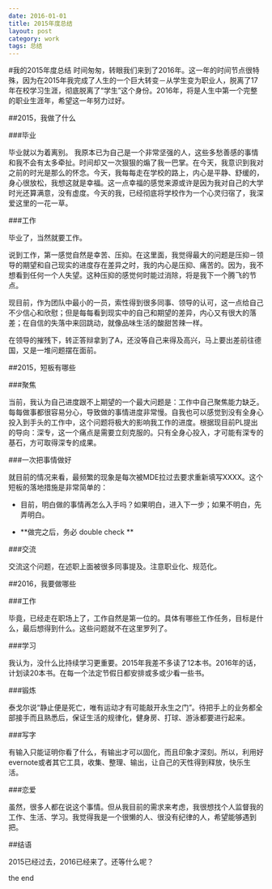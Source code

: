 ```yaml
---
date: 2016-01-01
title: 2015年度总结
layout: post
category: work
tags: 总结 
---
```



#我的2015年度总结
时间匆匆，转眼我们来到了2016年。这一年的时间节点很特殊，因为在2015年我完成了人生的一个巨大转变－从学生变为职业人，脱离了17年在校学习生涯，彻底脱离了“学生”这个身份。2016年，将是人生中第一个完整的职业生涯年，希望这一年努力过好。

##2015，我做了什么

###毕业

毕业就以为着离别。
我原本已为自己是一个非常坚强的人，这些多愁善感的事情和我不会有太多牵扯。时间却又一次狠狠的煽了我一巴掌。在今天，我意识到我对之前的时光是那么的怀念。今天，我每每走在学校的路上，内心是平静、舒缓的，身心很放松，我想这就是幸福。这一点幸福的感觉来源或许是因为我对自己的大学时光还算满意，没有虚度。今天的我，已经彻底将学校作为一个心灵归宿了，我深爱这里的一花一草。

###工作

毕业了，当然就要工作。

说到工作，第一感觉自然是幸苦、压抑。在这里面，我觉得最大的问题是压抑－领导的期望和自己现实的进度存在差异之时，我的内心是压抑、痛苦的。因为，我不想看到任何一个人失望。这种压抑的感觉何时能过消除，将是我下一个腾飞的节点。

现目前，作为团队中最小的一员，索性得到很多同事、领导的认可，这一点给自己不少信心和欣慰；但是每每看到现实中的自己和期望的差异，内心又有很大的落差；在自信的失落中来回跳动，就像品味生活的酸甜苦辣一样。

在领导的摧残下，转正答辩拿到了A，还没等自己来得及高兴，马上要出差前往德国，又是一堆问题摆在面前。

##2015，短板有哪些

###聚焦

当前，我认为自己进度跟不上期望的一个最大问题是：工作中自己聚焦能力缺乏。每每做事都很容易分心，导致做的事情进度非常慢。自我也可以感觉到没有全身心投入到手头的工作中，这个问题将极大的影响我工作的进度。根据现目前PL提出的导向：深专，这一个痛点是需要立刻克服的。只有全身心投入，才可能有深专的基石，方可取得深专的成果。

###一次把事情做好

就目前的情况来看，最频繁的现象是每次被MDE拉过去要求重新填写XXXX。这个短板的落地措施是非常简单的：

+ 目前，明白做的事情再怎么入手吗？如果明白，进入下一步；如果不明白，先弄明白。

+ **做完之后，务必 double check **

###交流

交流这个问题，在述职上面被很多同事提及。注意职业化、规范化。

##2016，我要做哪些

###工作

毕竟，已经走在职场上了，工作自然是第一位的。具体有哪些工作任务，目标是什么，最后想得到什么。这些问题就不在这里罗列了。

###学习

我认为，没什么比持续学习更重要。2015年我差不多读了12本书。2016年的话，计划读20本书。在每一个法定节假日都安排或多或少看一些书。

###锻炼

泰戈尔说“静止便是死亡，唯有运动才有可能敲开永生之门”。待把手上的业务都全部接手而且熟悉后，保证生活的规律化，健身房、打球、游泳都要进行起来。

###写字

有输入只能证明你看了什么，有输出才可以固化，而且印象才深刻。所以，利用好evernote或者其它工具，收集、整理、输出，让自己的天性得到释放，快乐生活。

###恋爱

虽然，很多人都在说这个事情。但从我目前的需求来考虑，我很想找个人监督我的工作、生活、学习。我觉得我是一个很懒的人、很没有纪律的人，希望能够遇到把。

##结语

2015已经过去，2016已经来了。还等什么呢？



the end
